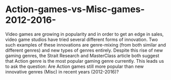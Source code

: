 # Action-games-vs-Misc-games-2012-2016-
Video games are growing in popularity and in order to get an edge in sales, video game studios have tried several different forms of innovation. Two such examples of these innovations are genre-mixing (from both similar and different genres) and new types of genres entirely. Despite this rise of new gaming genres, the Strait Research and MasterClass article both suggest that Action genre is the most popular gaming genre currently. This leads us to ask the question:  Are Action games still more popular than new innovative genres (Misc) in recent years (2012-2016)?
